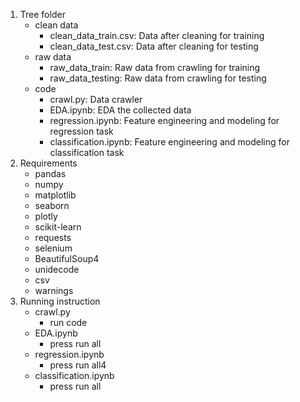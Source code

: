 1. Tree folder
    - clean data
        + clean_data_train.csv: Data after cleaning for training
        + clean_data_test.csv: Data after cleaning for testing
    - raw data
        + raw_data_train: Raw data from crawling for training
        + raw_data_testing: Raw data from crawling for testing
    - code
        + crawl.py: Data crawler
        + EDA.ipynb: EDA the collected data
        + regression.ipynb: Feature engineering and modeling for regression task
        + classification.ipynb: Feature engineering and modeling for classification task
2. Requirements
    - pandas
    - numpy
    - matplotlib
    - seaborn
    - plotly
    - scikit-learn
    - requests
    - selenium
    - BeautifulSoup4
    - unidecode
    - csv
    - warnings
3. Running instruction
    - crawl.py
        + run code
    - EDA.ipynb
        + press run all
    - regression.ipynb
        + press run all4
    - classification.ipynb
        + press run all